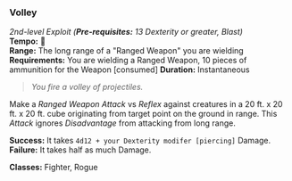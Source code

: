 ### Volley
*2nd-level Exploit (**Pre-requisites:** 13 Dexterity or greater, Blast)*  
**Tempo:** 🔷  
**Range:** The long range of a "Ranged Weapon" you are wielding  
**Requirements:** You are wielding a Ranged Weapon, 10 pieces of ammunition for the Weapon [consumed]
**Duration:** Instantaneous  

> *You fire a volley of projectiles.*

Make a *Ranged Weapon Attack* vs *Reflex* against creatures in a 20 ft. x 20 ft. x 20 ft. cube originating from target point on the ground in range. This *Attack* ignores *Disadvantage* from attacking from long range.

**Success:** It takes `4d12 + your Dexterity modifer [piercing]` Damage.  
**Failure:** It takes half as much Damage.  

**Classes:** Fighter, Rogue

